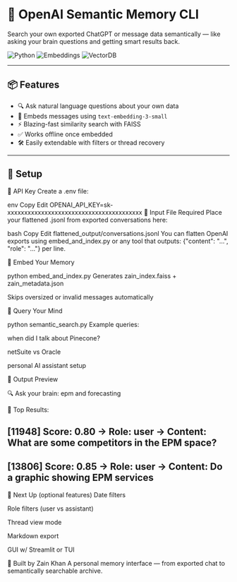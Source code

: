 # 🧠 OpenAI Semantic Memory CLI

Search your own exported ChatGPT or message data semantically — like asking your brain questions and getting smart results back.

![Python](https://img.shields.io/badge/Python-3.13-blue)
![Embeddings](https://img.shields.io/badge/Model-text--embedding--3--small-green)
![VectorDB](https://img.shields.io/badge/FAISS-enabled-purple)

---

## 📦 Features

- 🔍 Ask natural language questions about your own data
- 🧠 Embeds messages using `text-embedding-3-small`
- ⚡ Blazing-fast similarity search with FAISS
- ✅ Works offline once embedded
- 🛠 Easily extendable with filters or thread recovery

---

## 🧰 Setup

🔐 API Key
Create a .env file:

env
Copy
Edit
OPENAI_API_KEY=sk-xxxxxxxxxxxxxxxxxxxxxxxxxxxxxxxxxxxxxxxx
📂 Input File Required
Place your flattened .jsonl from exported conversations here:

bash
Copy
Edit
flattened_output/conversations.jsonl
You can flatten OpenAI exports using embed_and_index.py
or any tool that outputs: {"content": "...", "role": "..."} per line.

🚀 Embed Your Memory

python embed_and_index.py
Generates zain_index.faiss + zain_metadata.json

Skips oversized or invalid messages automatically

🧠 Query Your Mind

python semantic_search.py
Example queries:

when did I talk about Pinecone?

netSuite vs Oracle

personal AI assistant setup

🧪 Output Preview

🔍 Ask your brain: epm and forecasting

🧠 Top Results:

[11948] Score: 0.80
→ Role: user
→ Content:
What are some competitors in the EPM space?
--------------------------------------------------
[13806] Score: 0.85
→ Role: user
→ Content:
Do a graphic showing EPM services
--------------------------------------------------
🔮 Next Up (optional features)
 Date filters

 Role filters (user vs assistant)

 Thread view mode

 Markdown export

 GUI w/ Streamlit or TUI

🧠 Built by Zain Khan
A personal memory interface — from exported chat to semantically searchable archive.




